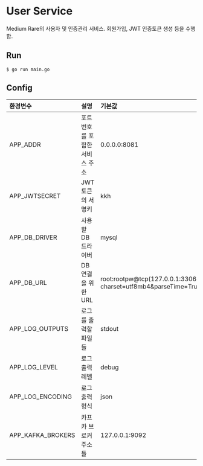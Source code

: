 # User Service
Medium Rare의 사용자 및 인증관리 서비스. 회원가입, JWT 인증토큰 생성 등을 수행함.

## Run
```
$ go run main.go
```

## Config
|환경변수|설명|기본값|
|:-|:-|:-|
|APP_ADDR|포트번호를 포함한 서비스 주소|0.0.0.0:8081|
|APP_JWTSECRET|JWT 토큰의 서명키|kkh|
|APP_DB_DRIVER|사용할 DB 드라이버|mysql|
|APP_DB_URL|DB 연결을 위한 URL|root:rootpw@tcp(127.0.0.1:3306)/userDB?charset=utf8mb4&parseTime=True&loc=Local|
|APP_LOG_OUTPUTS|로그를 출력할 파일들|stdout|
|APP_LOG_LEVEL|로그 출력 레벨|debug|
|APP_LOG_ENCODING|로그 출력 형식|json|
|APP_KAFKA_BROKERS|카프카 브로커 주소들|127.0.0.1:9092|
